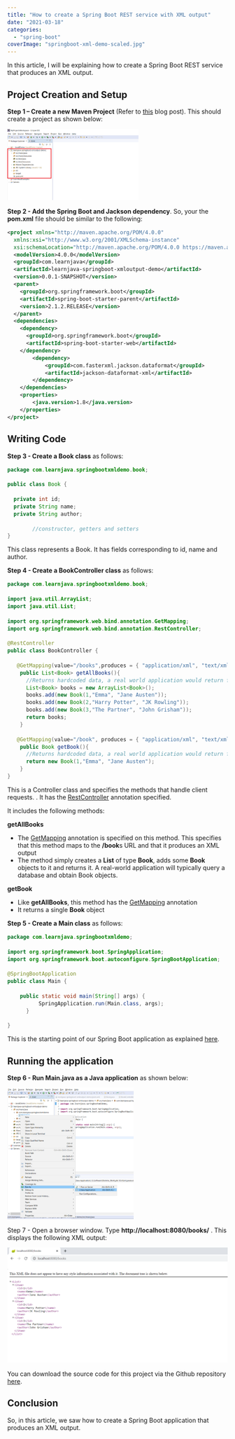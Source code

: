 ```yaml
---
title: "How to create a Spring Boot REST service with XML output"
date: "2021-03-18"
categories: 
  - "spring-boot"
coverImage: "springboot-xml-demo-scaled.jpg"
---
```


In this article, I will be explaining how to create a Spring Boot REST service that produces an XML output. 

## Project Creation and Setup

**Step 1 – Create a new Maven Project** (Refer to [this](https://reshmabidikar.github.io/2018/10/how-to-create-a-maven-project-in-eclipse.html) blog post). This should create a project as shown below:

[![maven-springboot-eclipse-project](images/spring-boot-rest-service-xml-output/Maven-project-300x163.png)](images/spring-boot-rest-service-xml-output/Maven-project.png)

**Step 2 - Add the Spring Boot and Jackson dependency**. So, your the **pom.xml** file should be similar to the following:

```xml
<project xmlns="http://maven.apache.org/POM/4.0.0"
  xmlns:xsi="http://www.w3.org/2001/XMLSchema-instance"
  xsi:schemaLocation="http://maven.apache.org/POM/4.0.0 https://maven.apache.org/xsd/maven-4.0.0.xsd">
  <modelVersion>4.0.0</modelVersion>
  <groupId>com.learnjava</groupId>
  <artifactId>learnjava-springboot-xmloutput-demo</artifactId>
  <version>0.0.1-SNAPSHOT</version>
  <parent>
    <groupId>org.springframework.boot</groupId>
    <artifactId>spring-boot-starter-parent</artifactId>
    <version>2.1.2.RELEASE</version>
  </parent>
  <dependencies>
    <dependency>
      <groupId>org.springframework.boot</groupId>
      <artifactId>spring-boot-starter-web</artifactId>
    </dependency>
        <dependency>
            <groupId>com.fasterxml.jackson.dataformat</groupId>
            <artifactId>jackson-dataformat-xml</artifactId>
        </dependency>
    </dependencies>
    <properties>
        <java.version>1.8</java.version>
    </properties>
</project>
```

## Writing Code

**Step 3 - Create a Book class** as follows:

```java
package com.learnjava.springbootxmldemo.book;

public class Book {

  private int id;
  private String name;
  private String author;

        //constructor, getters and setters
}
```

This class represents a Book. It has fields corresponding to id, name and author.


**Step 4 - Create a BookController class** as follows:

```java
package com.learnjava.springbootxmldemo.book;

import java.util.ArrayList;
import java.util.List;

import org.springframework.web.bind.annotation.GetMapping;
import org.springframework.web.bind.annotation.RestController;

@RestController
public class BookController {

   @GetMapping(value="/books",produces = { "application/xml", "text/xml" })
    public List<Book> getAllBooks(){
      //Returns hardcoded data, a real world application would return from the database
      List<Book> books = new ArrayList<Book>();
      books.add(new Book(1,"Emma", "Jane Austen"));
      books.add(new Book(2,"Harry Potter", "JK Rowling"));
      books.add(new Book(3,"The Partner", "John Grisham"));
      return books;
    } 
   
   @GetMapping(value="/book", produces = { "application/xml", "text/xml" })
    public Book getBook(){
      //Returns hardcoded data, a real world application would return from the database
      return new Book(1,"Emma", "Jane Austen");
    } 
}

```

This is a Controller class and specifies the methods that handle client requests. . It has the [RestController](important-spring-mvc-annotations.md) annotation specified.

It includes the following methods:

**getAllBooks**

- The [GetMapping](important-spring-mvc-annotations.md) annotation is specified on this method. This specifies that this method maps to the **/book**s URL and that it produces an XML output
- The method simply creates a **List** of type **Book**, adds some **Book** objects to it and returns it. A real-world application will typically query a database and obtain Book objects.

**getBook**

- Like **getAllBooks**, this method has the [GetMapping](important-spring-mvc-annotations.md) annotation
- It returns a single **Book** object

**Step 5 - Create a Main class** as follows:

```java
package com.learnjava.springbootxmldemo;

import org.springframework.boot.SpringApplication;
import org.springframework.boot.autoconfigure.SpringBootApplication;

@SpringBootApplication
public class Main {

    public static void main(String[] args) {
          SpringApplication.run(Main.class, args);
      }

}
```

This is the starting point of our Spring Boot application as explained [here](how-to-create-a-hello-world-spring-boot-web-application-in-eclipse-using-maven.md).

## Running the application

**Step 6 - Run Main.java as a Java application** as shown below:

[![running-spring-boot-main](images/spring-boot-rest-service-xml-output/Running-application-289x300.png)](images/spring-boot-rest-service-xml-output/Running-application.png)

Step 7 - Open a browser window. Type **http://localhost:8080/books/** . This displays the following XML output:

[![xm-output](images/spring-boot-rest-service-xml-output/output.png)](images/spring-boot-rest-service-xml-output/output.png)

You can download the source code for this project via the Github repository [here](https://github.com/learnjavawithreshma/learnjava-springbootxmloutput-demo).

## Conclusion

So, in this article, we saw how to create a Spring Boot application that produces an XML output.
